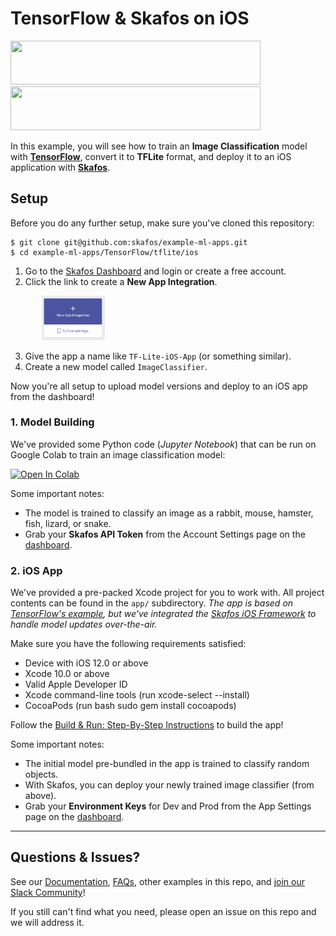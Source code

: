 # TensorFlow & Skafos on iOS
<img src="https://4.bp.blogspot.com/-fmvGmp_whI8/WgtKIGtvHvI/AAAAAAAAEFM/IqS891VhVvUd_j73guSDUDS0YUYDAYgWACLcBGAs/s1600/image1.png" width="400" height="70"> <img src="https://skafos.ai/wp-content/uploads/2019/05/skafos_horizontal_on_white_beta@1x.svg" width="400" height="70">

In this example, you will see how to train an **Image Classification**
model with [**TensorFlow**](www.tensorflow.org), convert it to **TFLite** format, and deploy it to an
iOS application with <a href="https://dashboard.skafos.ai" target="_blank">**Skafos**</a>.

## Setup
Before you do any further setup, make sure you've cloned this repository:
```
$ git clone git@github.com:skafos/example-ml-apps.git
$ cd example-ml-apps/TensorFlow/tflite/ios
```

1. Go to the <a href="https://dashboard.skafos.ai" target="_blank">Skafos Dashboard</a> and login or create a free account.
2. Click the link to create a **New App Integration**.

<img src="../../../assets/new_app.png"
     width="20%"
     style="left: left; margin-left: 50px;" />

3. Give the app a name like `TF-Lite-iOS-App` (or something similar).
4. Create a new model called `ImageClassifier`.

Now you're all setup to upload model versions and deploy to an iOS app from the dashboard!

### 1. Model Building
We've provided some Python code (*Jupyter Notebook*) that can be run on Google Colab to train an image classification model:

[![Open In Colab](https://colab.research.google.com/assets/colab-badge.svg)](https://colab.research.google.com/github/skafos/example-ml-apps/blob/master/TensorFlow/tflite/ios/model-building/more_pets_tflite.ipynb)

Some important notes:
- The model is trained to classify an image as a rabbit, mouse, hamster, fish, lizard, or snake.
- Grab your **Skafos API Token** from the Account Settings page on the [dashboard](https://dashboard.skafos.ai).

### 2. iOS App
We've provided a pre-packed Xcode project for you to work with. All project contents can be found in the `app/` subdirectory. *The app is based on [TensorFlow's example](https://github.com/tensorflow/examples/tree/master/lite/examples/image_classification/ios), but we've integrated the [Skafos iOS Framework](https://github.com/skafos/ios) to handle model updates over-the-air.*

Make sure you have the following requirements satisfied:

- Device with iOS 12.0 or above
- Xcode 10.0 or above
- Valid Apple Developer ID
- Xcode command-line tools (run xcode-select --install)
- CocoaPods (run bash sudo gem install cocoapods)

Follow the [Build & Run: Step-By-Step Instructions](app/README.md#build--run-step-by-step-instructions) to build the app!

Some important notes:
- The initial model pre-bundled in the app is trained to classify random objects.
- With Skafos, you can deploy your newly trained image classifier (from above).
- Grab your **Environment Keys** for Dev and Prod from the App Settings page on the <a href="https://dashboard.skafos.ai" target="_blank">dashboard</a>.
-----

## Questions & Issues?
See our [Documentation](https://docs.skafos.ai), [FAQs](https://docs.skafos.ai/sections/faq.html), other examples in this repo, and [join our Slack Community](https://skafosai.slack.com/join/shared_invite/enQtNTAxMzEwOTk2NzA5LThjMmMyY2JkNTkwNDQ1YjgyYjFiY2MyMjRkMzYyM2E4MjUxNTJmYmQyODVhZWM2MjQwMjE5ZGM1Y2YwN2M5ODI)!

If you still can't find what you need, please open an issue on this repo and we will address it.
